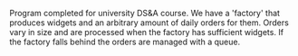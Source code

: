 Program completed for university DS&A course. We have a 'factory' that produces widgets and an arbitrary amount of daily orders for them. Orders vary in size and are processed when the factory has sufficient widgets. If the factory falls behind the orders are managed with a queue.
